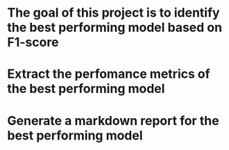 # The goal of this project is to identify the best performing model based on F1-score
# Extract the perfomance metrics of the best performing model
# Generate a markdown report for the best performing model